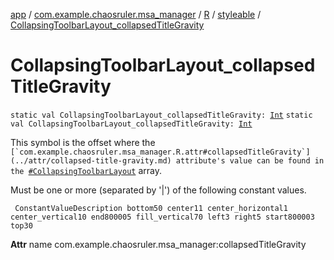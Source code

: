 [app](../../../index.md) / [com.example.chaosruler.msa_manager](../../index.md) / [R](../index.md) / [styleable](index.md) / [CollapsingToolbarLayout_collapsedTitleGravity](.)

# CollapsingToolbarLayout_collapsedTitleGravity

`static val CollapsingToolbarLayout_collapsedTitleGravity: `[`Int`](https://kotlinlang.org/api/latest/jvm/stdlib/kotlin/-int/index.html)
`static val CollapsingToolbarLayout_collapsedTitleGravity: `[`Int`](https://kotlinlang.org/api/latest/jvm/stdlib/kotlin/-int/index.html)

This symbol is the offset where the ``[`com.example.chaosruler.msa_manager.R.attr#collapsedTitleGravity`](../attr/collapsed-title-gravity.md) attribute's value can be found in the ``[`#CollapsingToolbarLayout`](-collapsing-toolbar-layout.md) array.

Must be one or more (separated by '|') of the following constant values.

     ConstantValueDescription bottom50 center11 center_horizontal1 center_vertical10 end800005 fill_vertical70 left3 right5 start800003 top30

**Attr**
name com.example.chaosruler.msa_manager:collapsedTitleGravity

